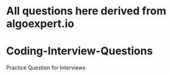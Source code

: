 # All questions here derived from algoexpert.io

# Coding-Interview-Questions
Practice Question for Interviews

